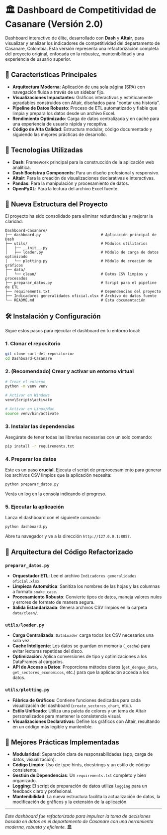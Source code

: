 # 🏛️ Dashboard de Competitividad de Casanare (Versión 2.0)

Dashboard interactivo de élite, desarrollado con **Dash** y **Altair**, para visualizar y analizar los indicadores de competitividad del departamento de Casanare, Colombia. Esta versión representa una refactorización completa del proyecto original, enfocada en la robustez, mantenibilidad y una experiencia de usuario superior.

## 🎯 Características Principales

- **Arquitectura Moderna**: Aplicación de una sola página (SPA) con navegación fluida a través de un sidebar fijo.
- **Visualizaciones Impactantes**: Gráficos interactivos y estéticamente agradables construidos con Altair, diseñados para "contar una historia".
- **Pipeline de Datos Robusto**: Proceso de ETL automatizado y fiable que limpia y prepara los datos desde un archivo Excel.
- **Rendimiento Optimizado**: Carga de datos centralizada y en caché para una experiencia de usuario rápida y receptiva.
- **Código de Alta Calidad**: Estructura modular, código documentado y siguiendo las mejores prácticas de desarrollo.

## 🚀 Tecnologías Utilizadas

- **Dash**: Framework principal para la construcción de la aplicación web analítica.
- **Dash Bootstrap Components**: Para un diseño profesional y responsivo.
- **Altair**: Para la creación de visualizaciones declarativas e interactivas.
- **Pandas**: Para la manipulación y procesamiento de datos.
- **OpenPyXL**: Para la lectura del archivo Excel fuente.

## 📁 Nueva Estructura del Proyecto

El proyecto ha sido consolidado para eliminar redundancias y mejorar la claridad:

```
Dashboard-Casanare/
├── dashboard.py                           # Aplicación principal de Dash
├── utils/                                 # Módulos utilitarios
│   ├── __init__.py
│   ├── loader.py                          # Módulo de carga de datos optimizado
│   └── plotting.py                        # Módulo de creación de gráficos
├── data/
│   └── clean/                             # Datos CSV limpios y procesados
├── preparar_datos.py                      # Script para el pipeline de ETL
├── requirements.txt                       # Dependencias del proyecto
├── Indicadores generalidades oficial.xlsx # Archivo de datos fuente
└── README.md                              # Esta documentación
```

## 🛠️ Instalación y Configuración

Sigue estos pasos para ejecutar el dashboard en tu entorno local:

### 1. Clonar el repositorio
```bash
git clone <url-del-repositorio>
cd Dashboard-Casanare
```

### 2. (Recomendado) Crear y activar un entorno virtual
```bash
# Crear el entorno
python -m venv venv

# Activar en Windows
venv\Scripts\activate

# Activar en Linux/Mac
source venv/bin/activate
```

### 3. Instalar las dependencias
Asegúrate de tener todas las librerías necesarias con un solo comando:
```bash
pip install -r requirements.txt
```

### 4. Preparar los datos
Este es un paso **crucial**. Ejecuta el script de preprocesamiento para generar los archivos CSV limpios que la aplicación necesita:
```bash
python preparar_datos.py
```
Verás un log en la consola indicando el progreso.

### 5. Ejecutar la aplicación
Lanza el dashboard con el siguiente comando:
```bash
python dashboard.py
```
Abre tu navegador y ve a la dirección `http://127.0.0.1:8057`.

## 🔧 Arquitectura del Código Refactorizado

### `preparar_datos.py`
- **Orquestador ETL**: Lee el archivo `Indicadores generalidades oficial.xlsx`.
- **Limpieza Automática**: Sanitiza los nombres de las hojas y las columnas a formato `snake_case`.
- **Procesamiento Robusto**: Convierte tipos de datos, maneja valores nulos y errores de formato de manera segura.
- **Salida Estandarizada**: Genera archivos CSV limpios en la carpeta `data/clean/`.

### `utils/loader.py`
- **Carga Centralizada**: `DataLoader` carga todos los CSV necesarios una sola vez.
- **Cache Inteligente**: Los datos se guardan en memoria (`_cache`) para evitar lecturas repetidas del disco.
- **Optimización**: Aplica conversiones de tipo y optimizaciones a los DataFrames al cargarlos.
- **API de Acceso a Datos**: Proporciona métodos claros (`get_dengue_data`, `get_sectores_economicos`, etc.) para que la aplicación acceda a los datos.

### `utils/plotting.py`
- **Fábrica de Gráficos**: Contiene funciones dedicadas para cada visualización del dashboard (`create_sectores_chart`, etc.).
- **Estilo Unificado**: Utiliza una paleta de colores y un tema de Altair personalizados para mantener la consistencia visual.
- **Visualizaciones Declarativas**: Define los gráficos con Altair, resultando en un código más legible y mantenible.

## 🎯 Mejores Prácticas Implementadas

- **Modularidad**: Separación clara de responsabilidades (app, carga de datos, visualización).
- **Código Limpio**: Uso de type hints, docstrings y un estilo de código consistente.
- **Gestión de Dependencias**: Un `requirements.txt` completo y bien organizado.
- **Logging**: El script de preparación de datos utiliza `logging` para un feedback claro y profesional.
- **Mantenibilidad**: La nueva estructura facilita la actualización de datos, la modificación de gráficos y la extensión de la aplicación.

---

*Este dashboard fue refactorizado para impulsar la toma de decisiones basada en datos en el departamento de Casanare con una herramienta moderna, robusta y eficiente.* 🏛️